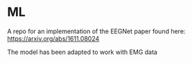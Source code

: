 # ML
A repo for an implementation of the EEGNet paper found here: https://arxiv.org/abs/1611.08024

The model has been adapted to work with EMG data
